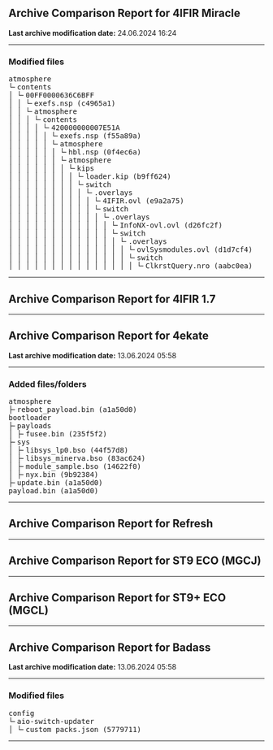 <h2>Archive Comparison Report for <b>4IFIR Miracle</b></h2><b>Last archive modification date:</b> 24.06.2024 16:24<hr>

<h3>Modified files</h3>
<pre>atmosphere
└╴contents
│ └╴00FF0000636C6BFF
│ │ └╴exefs.nsp (c4965a1)
│ │ └╴atmosphere
│ │ │ └╴contents
│ │ │ │ └╴420000000007E51A
│ │ │ │ │ └╴exefs.nsp (f55a89a)
│ │ │ │ │ └╴atmosphere
│ │ │ │ │ │ └╴hbl.nsp (0f4ec6a)
│ │ │ │ │ │ └╴atmosphere
│ │ │ │ │ │ │ └╴kips
│ │ │ │ │ │ │ │ └╴loader.kip (b9ff624)
│ │ │ │ │ │ │ │ └╴switch
│ │ │ │ │ │ │ │ │ └╴.overlays
│ │ │ │ │ │ │ │ │ │ └╴4IFIR.ovl (e9a2a75)
│ │ │ │ │ │ │ │ │ │ └╴switch
│ │ │ │ │ │ │ │ │ │ │ └╴.overlays
│ │ │ │ │ │ │ │ │ │ │ │ └╴InfoNX-ovl.ovl (d26fc2f)
│ │ │ │ │ │ │ │ │ │ │ │ └╴switch
│ │ │ │ │ │ │ │ │ │ │ │ │ └╴.overlays
│ │ │ │ │ │ │ │ │ │ │ │ │ │ └╴ovlSysmodules.ovl (d1d7cf4)
│ │ │ │ │ │ │ │ │ │ │ │ │ │ └╴switch
│ │ │ │ │ │ │ │ │ │ │ │ │ │ │ └╴ClkrstQuery.nro (aabc0ea)
</pre>
<hr>

<h2>Archive Comparison Report for <b>4IFIR 1.7</b></h2><hr>

<h2>Archive Comparison Report for <b>4ekate</b></h2><b>Last archive modification date:</b> 13.06.2024 05:58<hr>

<h3>Added files/folders</h3>
<pre>atmosphere
├╴reboot_payload.bin (a1a50d0)
bootloader
├╴payloads
│ ├╴fusee.bin (235f5f2)
├╴sys
│ ├╴libsys_lp0.bso (44f57d8)
│ ├╴libsys_minerva.bso (83ac624)
│ ├╴module_sample.bso (14622f0)
│ ├╴nyx.bin (9b92384)
├╴update.bin (a1a50d0)
payload.bin (a1a50d0)
</pre>
<hr>

<h2>Archive Comparison Report for <b>Refresh</b></h2><hr>

<h2>Archive Comparison Report for <b>ST9 ECO (MGCJ)</b></h2><hr>

<h2>Archive Comparison Report for <b>ST9+ ECO (MGCL)</b></h2><hr>

<h2>Archive Comparison Report for <b>Badass</b></h2><b>Last archive modification date:</b> 13.06.2024 05:58<hr>

<h3>Modified files</h3>
<pre>config
└╴aio-switch-updater
│ └╴custom_packs.json (5779711)
</pre>
<hr>

